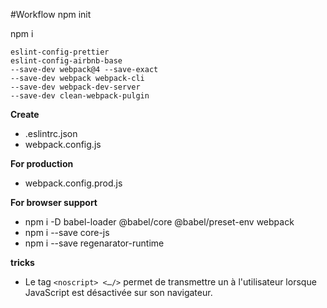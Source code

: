 #Workflow
npm init 

npm i

    eslint-config-prettier
    eslint-config-airbnb-base
    --save-dev webpack@4 --save-exact
    --save-dev webpack webpack-cli
    --save-dev webpack-dev-server
    --save-dev clean-webpack-pulgin
    
**Create** 

-  .eslintrc.json
-  webpack.config.js

**For production**

-  webpack.config.prod.js

**For browser support**
- npm i -D babel-loader @babel/core @babel/preset-env webpack
- npm i --save core-js
- npm i --save regenarator-runtime

**tricks**
- Le tag  ```<noscript> <…/>``` permet de transmettre un à l'utilisateur lorsque JavaScript est désactivée sur son navigateur.
